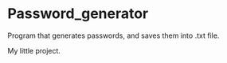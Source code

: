 # Password_generator
Program that generates passwords, and saves them into .txt file.

My little project.
